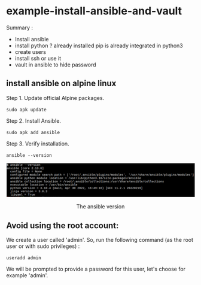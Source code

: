 # example-install-ansible-and-vault

Summary : 
- Install ansible
- install python ? already installed pip is already integrated in python3
- create users
- install ssh or use it
- vault in ansible to hide password 

## install ansible on alpine linux
Step 1. Update official Alpine packages.
```
sudo apk update
```

Step 2. Install Ansible.
```
sudo apk add ansible
```

Step 3. Verify installation.
```
ansible --version
```
<p align="center">
<!--<img src="figures/ansible_version.png" width=65%>-->
<img src="figures/ansible_version.png" >
</p>
<p align="center">
The ansible version
</p>

## Avoid using the root account:
We create a user called 'admin'. So, run the following command (as the root user or with sudo privileges) :
```
useradd admin
```
We will be prompted to provide a password for this user, let's choose for example 'admin'.




